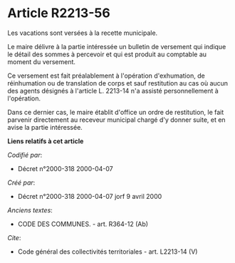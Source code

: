 # Article R2213-56

Les vacations sont versées à la recette municipale.

Le maire délivre à la partie intéressée un bulletin de versement qui indique le détail des sommes à percevoir et qui est
produit au comptable au moment du versement.

Ce versement est fait préalablement à l'opération d'exhumation, de réinhumation ou de translation de corps et sauf
restitution au cas où aucun des agents désignés à l'article L. 2213-14 n'a assisté personnellement à l'opération.

Dans ce dernier cas, le maire établit d'office un ordre de restitution, le fait parvenir directement au receveur municipal
chargé d'y donner suite, et en avise la partie intéressée.

**Liens relatifs à cet article**

_Codifié par_:

  - Décret n°2000-318 2000-04-07

_Créé par_:

  - Décret n°2000-318 2000-04-07 jorf 9 avril 2000

_Anciens textes_:

  - CODE DES COMMUNES. - art. R364-12 (Ab)

_Cite_:

  - Code général des collectivités territoriales - art. L2213-14 (V)
